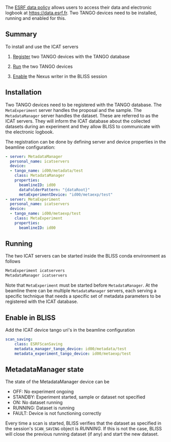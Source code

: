 The [ESRF data policy](data_policy_dev_esrf.md) allows users to access their data and electronic logbook at https://data.esrf.fr. Two TANGO devices need to be installed, running and enabled for this.

## Summary

To install and use the ICAT servers

1. [Register](#installation) two TANGO devices with the TANGO database

2. [Run](#running) the two TANGO devices

3. [Enable](#enable-in-bliss) the Nexus writer in the BLISS session

## Installation

Two TANGO devices need to be registered with the TANGO database. The `MetaExperiment` server handles the proposal and the sample. The `MetadataManager` server handles the dataset. These are referred to as the ICAT servers. They will inform the ICAT database about the collected datasets during an experiment and they allow BLISS to communicate with the electronic logbook.

The registration can be done by defining server and device properties in the beamline configuration:

```yaml
- server: MetadataManager
  personal_name: icatservers
  device:
  - tango_name: id00/metadata/test
    class: MetadataManager
    properties:
      beamlineID: id00
      dataFolderPattern: "{dataRoot}"
      metaExperimentDevice: "id00/metaexp/test"
- server: MetaExperiment
  personal_name: icatservers
  device:
  - tango_name: id00/metaexp/test
    class: MetaExperiment
    properties:
      beamlineID: id00
```

## Running

The two ICAT servers can be started inside the BLISS conda environment as follows

```bash
MetaExperiment icatservers
MetadataManager icatservers
```

Note that `MetaExperiment` must be started before `MetadataManager`. At the beamline there can be multiple `MetadataManager` servers, each serving a specific technique that needs a specific set of metadata parameters to be registered with the ICAT database.

## Enable in BLISS

Add the ICAT device tango uri's in the beamline configuration

```yaml
scan_saving:
    class: ESRFScanSaving
    metadata_manager_tango_device: id00/metadata/test
    metadata_experiment_tango_device: id00/metaexp/test
```

## MetadataManager state

The state of the MetadataManager device can be

 * OFF: No experiment ongoing
 * STANDBY: Experiment started, sample or dataset not specified
 * ON: No dataset running
 * RUNNING: Dataset is running
 * FAULT: Device is not functioning correctly

Every time a scan is started, BLISS verifies that the dataset as specified in the session's `SCAN_SAVING` object is *RUNNING*. If this is not the case, BLISS will close the previous running dataset (if any) and start the new dataset.
